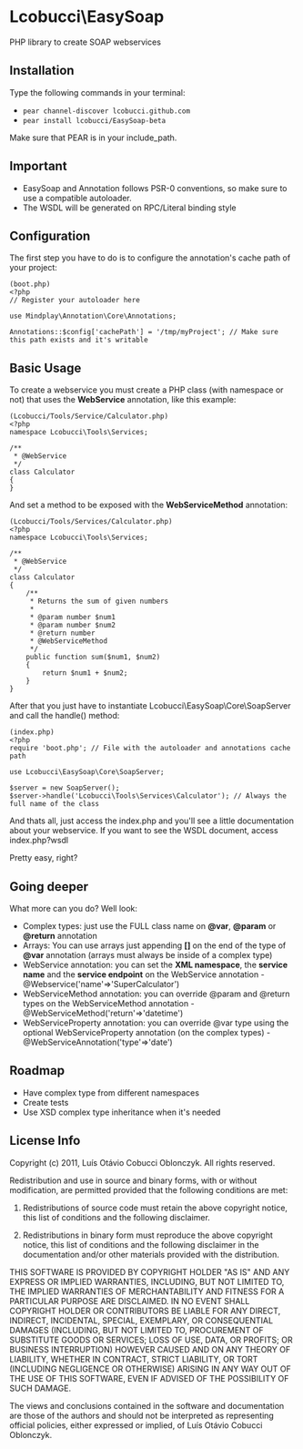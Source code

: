 Lcobucci\EasySoap
=================

PHP library to create SOAP webservices

Installation
------------

Type the following commands in your terminal:

  * `pear channel-discover lcobucci.github.com`
  * `pear install lcobucci/EasySoap-beta`

Make sure that PEAR is in your include_path.

Important
---------

 * EasySoap and Annotation follows PSR-0 conventions, so make sure to use a compatible autoloader.
 * The WSDL will be generated on RPC/Literal binding style

Configuration
-------------

The first step you have to do is to configure the annotation's cache path of your project:

    (boot.php)
    <?php
    // Register your autoloader here
        
    use Mindplay\Annotation\Core\Annotations;
    
    Annotations::$config['cachePath'] = '/tmp/myProject'; // Make sure this path exists and it's writable
    
Basic Usage
-----------

To create a webservice you must create a PHP class (with namespace or not) that uses the **WebService** annotation, like this example:

    (Lcobucci/Tools/Service/Calculator.php)
    <?php
    namespace Lcobucci\Tools\Services;
    
    /**
     * @WebService
     */
    class Calculator
    {
    }
    
And set a method to be exposed with the **WebServiceMethod** annotation:

    (Lcobucci/Tools/Services/Calculator.php)
    <?php
    namespace Lcobucci\Tools\Services;
    
    /**
     * @WebService
     */
    class Calculator
    {
        /**
         * Returns the sum of given numbers
         *
         * @param number $num1
         * @param number $num2
         * @return number
         * @WebServiceMethod
         */
        public function sum($num1, $num2)
        {
            return $num1 + $num2;
        }
    }
    
After that you just have to instantiate Lcobucci\EasySoap\Core\SoapServer and call the handle() method:

    (index.php)
    <?php
    require 'boot.php'; // File with the autoloader and annotations cache path
    
    use Lcobucci\EasySoap\Core\SoapServer;
    
    $server = new SoapServer();
    $server->handle('Lcobucci\Tools\Services\Calculator'); // Always the full name of the class

And thats all, just access the index.php and you'll see a little documentation about your webservice.
If you want to see the WSDL document, access index.php?wsdl

Pretty easy, right?

Going deeper
-----------

What more can you do? Well look:

 * Complex types: just use the FULL class name on **@var**, **@param** or **@return** annotation
 * Arrays: You can use arrays just appending **[]** on the end of the type of **@var** annotation (arrays must always be inside of a complex type)
 * WebService annotation: you can set the **XML namespace**, the **service name** and the **service endpoint** on the WebService annotation - @Webservice('name'=>'SuperCalculator')
 * WebServiceMethod annotation: you can override @param and @return types on the WebServiceMethod annotation - @WebServiceMethod('return'=>'datetime')
 * WebServiceProperty annotation: you can override @var type using the optional WebServiceProperty annotation (on the complex types) - @WebServiceAnnotation('type'=>'date')
 
Roadmap
-------

 * Have complex type from different namespaces
 * Create tests
 * Use XSD complex type inheritance when it's needed

License Info
------------

Copyright (c) 2011, Luís Otávio Cobucci Oblonczyk.
All rights reserved.

Redistribution and use in source and binary forms, with or without modification, are
permitted provided that the following conditions are met:

   1. Redistributions of source code must retain the above copyright notice, this list of
      conditions and the following disclaimer.

   2. Redistributions in binary form must reproduce the above copyright notice, this list
      of conditions and the following disclaimer in the documentation and/or other materials
      provided with the distribution.

THIS SOFTWARE IS PROVIDED BY COPYRIGHT HOLDER "AS IS" AND ANY EXPRESS OR IMPLIED
WARRANTIES, INCLUDING, BUT NOT LIMITED TO, THE IMPLIED WARRANTIES OF MERCHANTABILITY AND
FITNESS FOR A PARTICULAR PURPOSE ARE DISCLAIMED. IN NO EVENT SHALL COPYRIGHT HOLDER OR
CONTRIBUTORS BE LIABLE FOR ANY DIRECT, INDIRECT, INCIDENTAL, SPECIAL, EXEMPLARY, OR
CONSEQUENTIAL DAMAGES (INCLUDING, BUT NOT LIMITED TO, PROCUREMENT OF SUBSTITUTE GOODS OR
SERVICES; LOSS OF USE, DATA, OR PROFITS; OR BUSINESS INTERRUPTION) HOWEVER CAUSED AND ON
ANY THEORY OF LIABILITY, WHETHER IN CONTRACT, STRICT LIABILITY, OR TORT (INCLUDING
NEGLIGENCE OR OTHERWISE) ARISING IN ANY WAY OUT OF THE USE OF THIS SOFTWARE, EVEN IF
ADVISED OF THE POSSIBILITY OF SUCH DAMAGE.

The views and conclusions contained in the software and documentation are those of the
authors and should not be interpreted as representing official policies, either expressed
or implied, of Luís Otávio Cobucci Oblonczyk.
